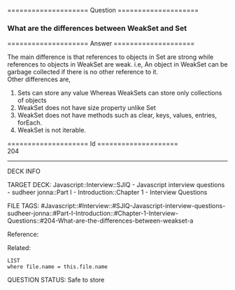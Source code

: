==================== Question ====================  

### What are the differences between WeakSet and Set  

==================== Answer ====================  

The main difference is that references to objects in Set are strong while
references to objects in WeakSet are weak. i.e, An object in WeakSet can be
garbage collected if there is no other reference to it.  
Other differences are,

1. Sets can store any value Whereas WeakSets can store only collections of
   objects
2. WeakSet does not have size property unlike Set
3. WeakSet does not have methods such as clear, keys, values, entries, forEach.
4. WeakSet is not iterable.

==================== Id ====================  
204

---

DECK INFO

TARGET DECK: Javascript::Interview::SJIQ - Javascript interview questions - sudheer jonna::Part I - Introduction::Chapter 1 - Interview Questions

FILE TAGS: #Javascript::#Interview::#SJIQ-Javascript-interview-questions-sudheer-jonna::#Part-I-Introduction::#Chapter-1-Interview-Questions::#204-What-are-the-differences-between-weakset-a

Reference:

Related:

```dataview
LIST
where file.name = this.file.name
```

QUESTION STATUS: Safe to store
